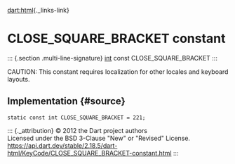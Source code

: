 [dart:html](../../dart-html/dart-html-library){._links-link}

CLOSE\_SQUARE\_BRACKET constant
===============================

::: {.section .multi-line-signature}
[int](../../dart-core/int-class) const CLOSE\_SQUARE\_BRACKET
:::

CAUTION: This constant requires localization for other locales and
keyboard layouts.

Implementation {#source}
--------------

``` {.language-dart data-language="dart"}
static const int CLOSE_SQUARE_BRACKET = 221;
```

::: {._attribution}
© 2012 the Dart project authors\
Licensed under the BSD 3-Clause \"New\" or \"Revised\" License.\
<https://api.dart.dev/stable/2.18.5/dart-html/KeyCode/CLOSE_SQUARE_BRACKET-constant.html>
:::
